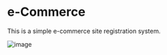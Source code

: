 # e-Commerce
This is a simple e-commerce site registration system.

![image](https://user-images.githubusercontent.com/70946655/117537326-d08c1380-b008-11eb-9781-464378ef8ee7.png)
